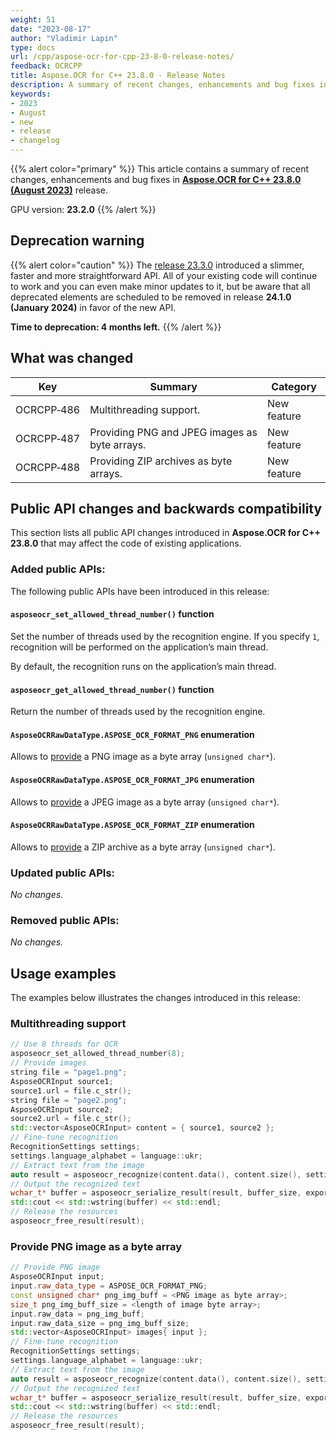 ```yaml
---
weight: 51
date: "2023-08-17"
author: "Vladimir Lapin"
type: docs
url: /cpp/aspose-ocr-for-cpp-23-8-0-release-notes/
feedback: OCRCPP
title: Aspose.OCR for C++ 23.8.0 - Release Notes
description: A summary of recent changes, enhancements and bug fixes in Aspose.OCR for C++ 23.8.0 (August 2023) release.
keywords:
- 2023
- August
- new
- release
- changelog
---
```


{{% alert color="primary" %}}
This article contains a summary of recent changes, enhancements and bug fixes in [**Aspose.OCR for C++ 23.8.0 (August 2023)**](https://www.nuget.org/packages/Aspose.Ocr.Cpp/23.8.0) release.

GPU version: **23.2.0**
{{% /alert %}}

## Deprecation warning

{{% alert color="caution" %}}
The [release 23.3.0](/ocr/cpp/aspose-ocr-for-cpp-23-3-0-release-notes/) introduced a slimmer, faster and more straightforward API. All of your existing code will continue to work and you can even make minor updates to it, but be aware that all deprecated elements are scheduled to be removed in release **24.1.0 (January 2024)** in favor of the new API.

**Time to deprecation: 4 months left.**
{{% /alert %}}

## What was changed

Key | Summary | Category
--- | ------- | --------
OCRCPP&#8209;486 | Multithreading support. | New feature
OCRCPP&#8209;487 | Providing PNG and JPEG images as byte arrays. | New feature
OCRCPP&#8209;488 | Providing ZIP archives as byte arrays. | New feature

## Public API changes and backwards compatibility

This section lists all public API changes introduced in **Aspose.OCR for C++ 23.8.0** that may affect the code of existing applications.

### Added public APIs:

The following public APIs have been introduced in this release:

#### `asposeocr_set_allowed_thread_number()` function

Set the number of threads used by the recognition engine. If you specify `1`, recognition will be performed on the application’s main thread.

By default, the recognition runs on the application’s main thread.

#### `asposeocr_get_allowed_thread_number()` function

Return the number of threads used by the recognition engine.

#### `AsposeOCRRawDataType.ASPOSE_OCR_FORMAT_PNG` enumeration

Allows to [provide](/ocr/cpp/content-for-ocr/image-by-bytes/) a PNG image as a byte array (`unsigned char*`).

#### `AsposeOCRRawDataType.ASPOSE_OCR_FORMAT_JPG` enumeration

Allows to [provide](/ocr/cpp/content-for-ocr/image-by-bytes/) a JPEG image as a byte array (`unsigned char*`).

#### `AsposeOCRRawDataType.ASPOSE_OCR_FORMAT_ZIP` enumeration

Allows to [provide](/ocr/cpp/content-for-ocr/image-by-bytes/) a ZIP archive as a byte array (`unsigned char*`).

### Updated public APIs:

_No changes._

### Removed public APIs:

_No changes._

## Usage examples

The examples below illustrates the changes introduced in this release:

### Multithreading support

```cpp
// Use 8 threads for OCR
asposeocr_set_allowed_thread_number(8);
// Provide images
string file = "page1.png";
AsposeOCRInput source1;
source1.url = file.c_str();
string file = "page2.png";
AsposeOCRInput source2;
source2.url = file.c_str();
std::vector<AsposeOCRInput> content = { source1, source2 };
// Fine-tune recognition
RecognitionSettings settings;
settings.language_alphabet = language::ukr;
// Extract text from the image
auto result = asposeocr_recognize(content.data(), content.size(), settings);
// Output the recognized text
wchar_t* buffer = asposeocr_serialize_result(result, buffer_size, export_format::text);
std::cout << std::wstring(buffer) << std::endl;
// Release the resources
asposeocr_free_result(result);
```

### Provide PNG image as a byte array

```cpp
// Provide PNG image
AsposeOCRInput input;
input.raw_data_type = ASPOSE_OCR_FORMAT_PNG;
const unsigned char* png_img_buff = <PNG image as byte array>;
size_t png_img_buff_size = <length of image byte array>;
input.raw_data = png_img_buff;
input.raw_data_size = png_img_buff_size;
std::vector<AsposeOCRInput> images{ input };
// Fine-tune recognition
RecognitionSettings settings;
settings.language_alphabet = language::ukr;
// Extract text from the image
auto result = asposeocr_recognize(content.data(), content.size(), settings);
// Output the recognized text
wchar_t* buffer = asposeocr_serialize_result(result, buffer_size, export_format::text);
std::cout << std::wstring(buffer) << std::endl;
// Release the resources
asposeocr_free_result(result);
```
